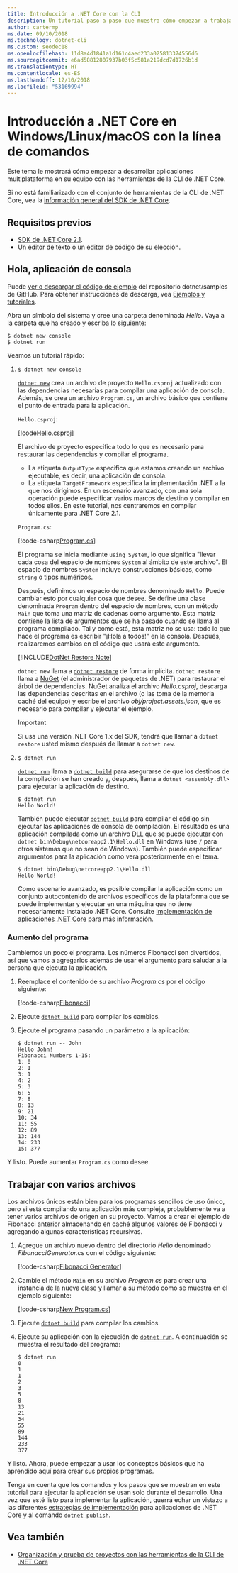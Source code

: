 ```yaml
---
title: Introducción a .NET Core con la CLI
description: Un tutorial paso a paso que muestra cómo empezar a trabajar con .NET Core en Windows, Linux o macOS con la interfaz de la línea de comandos (CLI) de .NET Core.
author: cartermp
ms.date: 09/10/2018
ms.technology: dotnet-cli
ms.custom: seodec18
ms.openlocfilehash: 11d8a4d1841a1d161c4aed233a025813374556d6
ms.sourcegitcommit: e6ad58812807937b03f5c581a219dcd7d1726b1d
ms.translationtype: HT
ms.contentlocale: es-ES
ms.lasthandoff: 12/10/2018
ms.locfileid: "53169994"
---
```

# <a name="getting-started-with-net-core-on-windowslinuxmacos-using-the-command-line"></a>Introducción a .NET Core en Windows/Linux/macOS con la línea de comandos

Este tema le mostrará cómo empezar a desarrollar aplicaciones multiplataforma en su equipo con las herramientas de la CLI de .NET Core.

Si no está familiarizado con el conjunto de herramientas de la CLI de .NET Core, vea la [información general del SDK de .NET Core](../tools/index.md).

## <a name="prerequisites"></a>Requisitos previos

- [SDK de .NET Core 2.1](https://www.microsoft.com/net/download/core).
- Un editor de texto o un editor de código de su elección.

## <a name="hello-console-app"></a>Hola, aplicación de consola

Puede [ver o descargar el código de ejemplo](https://github.com/dotnet/samples/tree/master/core/console-apps/HelloMsBuild) del repositorio dotnet/samples de GitHub. Para obtener instrucciones de descarga, vea [Ejemplos y tutoriales](../../samples-and-tutorials/index.md#viewing-and-downloading-samples).

Abra un símbolo del sistema y cree una carpeta denominada *Hello*. Vaya a la carpeta que ha creado y escriba lo siguiente:

```console
$ dotnet new console
$ dotnet run
```

Veamos un tutorial rápido:

1. `$ dotnet new console`

   [`dotnet new`](../tools/dotnet-new.md) crea un archivo de proyecto `Hello.csproj` actualizado con las dependencias necesarias para compilar una aplicación de consola.  Además, se crea un archivo `Program.cs`, un archivo básico que contiene el punto de entrada para la aplicación.

   `Hello.csproj`:

   [!code[Hello.csproj](../../../samples/core/console-apps/HelloMsBuild/Hello.csproj)]

   El archivo de proyecto especifica todo lo que es necesario para restaurar las dependencias y compilar el programa.

   * La etiqueta `OutputType` especifica que estamos creando un archivo ejecutable, es decir, una aplicación de consola.
   * La etiqueta `TargetFramework` especifica la implementación .NET a la que nos dirigimos. En un escenario avanzado, con una sola operación puede especificar varios marcos de destino y compilar en todos ellos. En este tutorial, nos centraremos en compilar únicamente para .NET Core 2.1.

   `Program.cs`:

   [!code-csharp[Program.cs](../../../samples/core/console-apps/HelloMsBuild/Program.cs)]

   El programa se inicia mediante `using System`, lo que significa "llevar cada cosa del espacio de nombres `System` al ámbito de este archivo". El espacio de nombres `System` incluye construcciones básicas, como `string` o tipos numéricos.

   Después, definimos un espacio de nombres denominado `Hello`. Puede cambiar esto por cualquier cosa que desee. Se define una clase denominada `Program` dentro del espacio de nombres, con un método `Main` que toma una matriz de cadenas como argumento. Esta matriz contiene la lista de argumentos que se ha pasado cuando se llama al programa compilado. Tal y como está, esta matriz no se usa: todo lo que hace el programa es escribir "¡Hola a todos!" en la consola. Después, realizaremos cambios en el código que usará este argumento.

   [!INCLUDE[DotNet Restore Note](~/includes/dotnet-restore-note.md)]

   `dotnet new` llama a [`dotnet restore`](../tools/dotnet-restore.md) de forma implícita. `dotnet restore` llama a [NuGet](https://www.nuget.org/) (el administrador de paquetes de .NET) para restaurar el árbol de dependencias. NuGet analiza el archivo *Hello.csproj*, descarga las dependencias descritas en el archivo (o las toma de la memoria caché del equipo) y escribe el archivo *obj/project.assets.json*, que es necesario para compilar y ejecutar el ejemplo. 
   
   > [!IMPORTANT]
   > Si usa una versión .NET Core 1.x del SDK, tendrá que llamar a `dotnet restore` usted mismo después de llamar a `dotnet new`.

2. `$ dotnet run`

   [`dotnet run`](../tools/dotnet-run.md) llama a [`dotnet build`](../tools/dotnet-build.md) para asegurarse de que los destinos de la compilación se han creado y, después, llama a `dotnet <assembly.dll>` para ejecutar la aplicación de destino.

    ```console
    $ dotnet run
    Hello World!
    ```

    También puede ejecutar [`dotnet build`](../tools/dotnet-build.md) para compilar el código sin ejecutar las aplicaciones de consola de compilación. El resultado es una aplicación compilada como un archivo DLL que se puede ejecutar con `dotnet bin\Debug\netcoreapp2.1\Hello.dll` en Windows (use `/` para otros sistemas que no sean de Windows). También puede especificar argumentos para la aplicación como verá posteriormente en el tema.
    ```console
    $ dotnet bin\Debug\netcoreapp2.1\Hello.dll
    Hello World!
    ```

    Como escenario avanzado, es posible compilar la aplicación como un conjunto autocontenido de archivos específicos de la plataforma que se puede implementar y ejecutar en una máquina que no tiene necesariamente instalado .NET Core. Consulte [Implementación de aplicaciones .NET Core](../deploying/index.md) para más información.

### <a name="augmenting-the-program"></a>Aumento del programa

Cambiemos un poco el programa. Los números Fibonacci son divertidos, así que vamos a agregarlos además de usar el argumento para saludar a la persona que ejecuta la aplicación.

1. Reemplace el contenido de su archivo *Program.cs* por el código siguiente:

   [!code-csharp[Fibonacci](../../../samples/core/console-apps/fibonacci-msbuild/Program.cs)]

2. Ejecute [`dotnet build`](../tools/dotnet-build.md) para compilar los cambios.

3. Ejecute el programa pasando un parámetro a la aplicación:

   ```console
   $ dotnet run -- John
   Hello John!
   Fibonacci Numbers 1-15:
   1: 0
   2: 1
   3: 1
   4: 2
   5: 3
   6: 5
   7: 8
   8: 13
   9: 21
   10: 34
   11: 55
   12: 89
   13: 144
   14: 233
   15: 377
   ```

Y listo.  Puede aumentar `Program.cs` como desee.

## <a name="working-with-multiple-files"></a>Trabajar con varios archivos

Los archivos únicos están bien para los programas sencillos de uso único, pero si está compilando una aplicación más compleja, probablemente va a tener varios archivos de origen en su proyecto. Vamos a crear el ejemplo de Fibonacci anterior almacenando en caché algunos valores de Fibonacci y agregando algunas características recursivas.

1. Agregue un archivo nuevo dentro del directorio *Hello* denominado *FibonacciGenerator.cs* con el código siguiente:

   [!code-csharp[Fibonacci Generator](../../../samples/core/console-apps/FibonacciBetterMsBuild/FibonacciGenerator.cs)]

2. Cambie el método `Main` en su archivo *Program.cs* para crear una instancia de la nueva clase y llamar a su método como se muestra en el ejemplo siguiente:

   [!code-csharp[New Program.cs](../../../samples/core/console-apps/FibonacciBetterMsBuild/Program.cs)]

3. Ejecute [`dotnet build`](../tools/dotnet-build.md) para compilar los cambios.

4. Ejecute su aplicación con la ejecución de [`dotnet run`](../tools/dotnet-run.md). A continuación se muestra el resultado del programa:

   ```console
   $ dotnet run
   0
   1
   1
   2
   3
   5
   8
   13
   21
   34
   55
   89
   144
   233
   377
   ```

Y listo. Ahora, puede empezar a usar los conceptos básicos que ha aprendido aquí para crear sus propios programas.

Tenga en cuenta que los comandos y los pasos que se muestran en este tutorial para ejecutar la aplicación se usan solo durante el desarrollo. Una vez que esté listo para implementar la aplicación, querrá echar un vistazo a las diferentes [estrategias de implementación](../deploying/index.md) para aplicaciones de .NET Core y al comando [`dotnet publish`](../tools/dotnet-publish.md).

## <a name="see-also"></a>Vea también

* [Organización y prueba de proyectos con las herramientas de la CLI de .NET Core](testing-with-cli.md)
